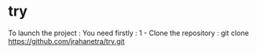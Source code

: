 # try

To launch the project :
You need firstly :
 1 - Clone the repository : git clone https://github.com/jrahanetra/try.git